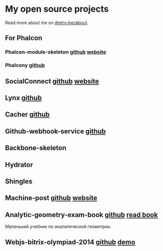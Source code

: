 My open source projects
=======================

Read more about me on [dmtry.me/about](http://dmtry.me/about).


## For Phalcon

### Phalcon-module-skeleton [github](https://github.com/ovr/phalcon-module-skeleton) [website](http://phalcon-module.dmtry.me/)

### Phalcony [github](https://github.com/ovr/phalcony)

## SocialConnect [github](https://github.com/SocialConnect) [website](http://social-connect.dmtry.me/)

## Lynx [github](https://github.com/lynx/lynx)

## Cacher [github](https://github.com/ovr/cacher)

## Github-webhook-service [github](https://github.com/ovr/github-webhook-service) 

## Backbone-skeleton

## Hydrator

## Shingles

## Machine-post  [github](https://github.com/ovr/machine-post) [website](http://post.dmtry.me/)

## Analytic-geometry-exam-book [github](https://github.com/ovr/analytic-geometry-exam-book) [read book](http://ovr.github.io/analytic-geometry-exam-book/)

Маленький учебник по аналитической геометрии.

## Webjs-bitrix-olympiad-2014 [github](https://github.com/ovr/webjs-bitrix-olympiad-2014) [demo](http://ovr.github.io/webjs-bitrix-olympiad-2014/)
